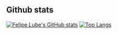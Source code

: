 ## Github stats
[![Felipe Lube's GitHub stats](https://github-readme-stats-kappa-one-59.vercel.app/api?username=felipelube&show_icons=true&include_all_commits=true&show=reviews,discussions_started,discussions_answered,prs_merged,prs_merged_percentage)](https://github.com/felipelube/github-readme-stats)
[![Top Langs](https://github-readme-stats-kappa-one-59.vercel.app/api/top-langs/?username=felipelube&hide=html,css)](https://github.com/felipelube/github-readme-stats)
